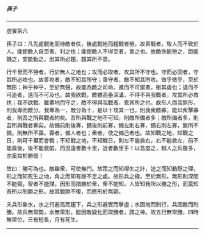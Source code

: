 

##### 孫子

* * *

虛實第六

孫子曰：凡先處戰地而待敵者佚，後處戰地而趨戰者勞。故善戰者，致人而不致於人。能使敵人自至者，利之也；能使敵人不得至者，害之也。故敵佚能勞之，飽能饑之，安能動之。出其所必趨，趨其所不意。

行千里而不勞者，行於無人之地也；攻而必取者，攻其所不守也。守而必固者，守其所必攻也。故善攻者，敵不知其所守；善守者，敵不知其所攻。微乎微乎，至於無形；神乎神乎，至於無聲，故能為敵之司命。進而不可禦者，衝其虛也；退而不可追者，遠而不可及也。故我欲戰，敵雖高壘深溝，不得不與我戰者，攻其所必救也；我不欲戰，雖畫地而守之，敵不得與我戰者，乖其所之也。故形人而我無形，則我專而敵分。我專為一，敵分為十，是以十攻其一也。則我衆敵寡，能以衆擊寡者，則吾之所與戰者約矣。吾所與戰之地不可知，則敵所備者多；敵所備者多，則吾所與戰者寡矣。故備前則後寡，備後則前寡，備左則右寡，備右則左寡，無所不備，則無所不寡。寡者，備人者也；衆者，使之備己者也。故知戰之地，知戰之日，則可千里而會戰；不知戰之地，不知戰日，則左不能救右，右不能救左，前不能救後，後不能救前，而況遠者數十里，近者數里乎！以吾度之，越人之兵雖多，亦奚益於勝哉！

故曰：勝可為也。敵雖衆，可使無鬥。故策之而知得失之計，迹之而知動靜之理，形之而知死生之地，角之而知有餘不足之處。故形兵之極，至於無形。無形則深間不能窺，智者不能謀。因形而措勝於衆，衆不能知。人皆知我所以勝之形，而莫知吾所以制勝之形。故其戰勝不復，而應形於無窮。

夫兵形象水，水之行避高而趨下，兵之形避實而擊虛；水因地而制行，兵因敵而制勝。故兵無常勢，水無常形。能因敵變化而取勝者，謂之神。故五行無常勝，四時無常位，日有短長，月有死生。

* * *

